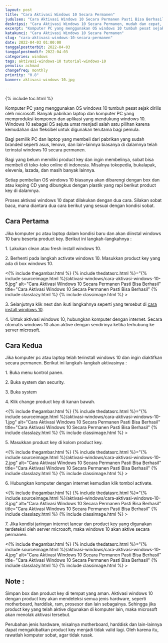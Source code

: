 ```yaml
---
layout: post
title: "Cara Aktivasi Windows 10 Secara Permanen"
judulseo: "Cara Aktivasi Windows 10 Secara Permanen Pasti Bisa Berhasil"
deskripsi: "Cara Aktivasi Windows 10 Secara Permanen, mudah dan cepat, masukkan product key dan hubungkan ke internet, windows 10 langsung aktif permanen"
excerpt: "Komputer PC yang menggunakan OS windows 10 tumbuh pesat sejak dirilis oleh microsoft. Banyak pabrikan laptop dan komputer PC yang memproduksi komponen dan aplikasi yang mendukung windows 10. Windows 10 sebagai OS sejuta umat menjadi"
katakunci: "Cara Aktivasi Windows 10 Secara Permanen"
slug: "cara-aktivasi-windows-10-secara-permanen"
date: 2022-04-03 01:00:00
tanggalpostterbit: 2022-04-03
tanggalpostmodif: 2022-04-03
categories: windows
tags: aktivasi-windows-10 tutorial-windows-10
penulis: achmad
changefreq: monthly
priority: "0.8"
banner: aktivasi-windows-10.jpg

---
```


{% include toc.html %}

<p>Komputer PC yang menggunakan OS windows 10 tumbuh pesat sejak dirilis oleh microsoft. Banyak pabrikan laptop dan komputer PC yang memproduksi komponen dan aplikasi yang mendukung windows 10. Windows 10 sebagai OS sejuta umat menjadi salah satu pilihan karena kemudahan dan fleksibel untuk digunakan terutama bagi pemula.</p>

<p>Bagi pemilik PC dan laptop yang membeli dari pabrikan yang sudah branded seperti asus, lenovo, dan lain-lainnya biasanya di dalamnya telah terinstal windows 10 secara permanen.</p>

<p>Bagi yang belum memiliki product key dan ingin membelinya, sobat bisa membeli di toko-toko online di indonesia. Misalnya tokopedia, bukalapak, elevenia, lazada, dan masih banyak lainnya.</p>

<p>Setiap pembelian OS windows 10 biasanya akan dibarengi dengan box dan atau keping CD yang dibungkus dengan plastik yang rapi berikut product key di dalamnya.</p>

<p>Proses aktivasi windows 10 dapat dilakukan dengan dua cara. Silakan sobat baca, mana diantara dua cara berikut yang sesuai dengan kondisi sobat.</p>


## Cara Pertama

<p>Jika komputer pc atau laptop dalam kondisi baru dan akan diinstal windows 10 baru beserta product key. Berikut ini langkah-langkahnya :</p>

<p>1. Lakukan clean atau fresh install windows 10.</p>

<p>2. Berhenti pada langkah activate windows 10. Masukkan product key yang ada di box windows 10.</p>

<p><{% include thegambar.html %} {% include thedatasrc.html %}="{% include sourceimage.html %}/aktivasi-windows/cara-aktivasi-windows-10-5.jpg" alt="Cara Aktivasi Windows 10 Secara Permanen Pasti Bisa Berhasil" title="Cara Aktivasi Windows 10 Secara Permanen Pasti Bisa Berhasil"  {% include classlazy.html %} {% include classimage.html %} ></p>

<p>3. Selanjutnya klik next dan ikuti langkahnya seperti yang tersebut di <a href="/cara-install-windows-10">cara install windows 10</a>.</p>

<p>4. Untuk aktivasi windows 10, hubungkan komputer dengan internet. Secara otomatis windows 10 akan aktive dengan sendirinya ketika terhubung ke server microsoft.</p>


## Cara Kedua

<p>Jika komputer pc atau laptop telah terinstall windows 10 dan ingin diaktifkan secara permanen. Berikut ini langkah-langkah aktivasinya :</p>

<p>1. Buka menu kontrol panen.</p>

<p>2. Buka system dan security.</p>

<p>3. Buka system</p>

<p>4. Klik change product key di kanan bawah.</p>

<p><{% include thegambar.html %} {% include thedatasrc.html %}="{% include sourceimage.html %}/aktivasi-windows/cara-aktivasi-windows-10-1.jpg" alt="Cara Aktivasi Windows 10 Secara Permanen Pasti Bisa Berhasil" title="Cara Aktivasi Windows 10 Secara Permanen Pasti Bisa Berhasil"  {% include classlazy.html %} {% include classimage.html %} ></p>

<p>5. Masukkan product key di kolom product key.</p>

<p><{% include thegambar.html %} {% include thedatasrc.html %}="{% include sourceimage.html %}/aktivasi-windows/cara-aktivasi-windows-10-2.jpg" alt="Cara Aktivasi Windows 10 Secara Permanen Pasti Bisa Berhasil" title="Cara Aktivasi Windows 10 Secara Permanen Pasti Bisa Berhasil"  {% include classlazy.html %} {% include classimage.html %} ></p>

<p>6. Hubungkan komputer dengan internet kemudian klik tombol activate.</p>

<p><{% include thegambar.html %} {% include thedatasrc.html %}="{% include sourceimage.html %}/aktivasi-windows/cara-aktivasi-windows-10-3.jpg" alt="Cara Aktivasi Windows 10 Secara Permanen Pasti Bisa Berhasil" title="Cara Aktivasi Windows 10 Secara Permanen Pasti Bisa Berhasil"  {% include classlazy.html %} {% include classimage.html %} ></p>

<p>7. Jika kondisi jaringan internet lancar dan product key yang digunakan terdeteksi oleh server microsoft, maka windows 10 akan aktive secara permanen.</p>

<p><{% include thegambar.html %} {% include thedatasrc.html %}="{% include sourceimage.html %}/aktivasi-windows/cara-aktivasi-windows-10-4.jpg" alt="Cara Aktivasi Windows 10 Secara Permanen Pasti Bisa Berhasil" title="Cara Aktivasi Windows 10 Secara Permanen Pasti Bisa Berhasil"  {% include classlazy.html %} {% include classimage.html %} ></p>


## Note :

<p>Simpan box dan product key di tempat yang aman. Aktivasi windows 10 dengan product key akan mendeteksi semua jenis hardware, seperti motherboard, harddisk, ram, prosesor dan lain sebagainya. Sehingga jika product key yang telah aktive digunakan di komputer lain, maka microsoft akan menolak aktivasi tersebut.</p>

<p>Perubahan jenis hardware, misalnya motherboard, harddisk dan lain-lainnya dapat mengakibatkan product key menjadi tidak valid lagi. Oleh karena itu, rawatlah komputer sobat, agar tidak rusak.</p>